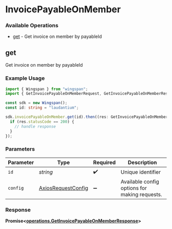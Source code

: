 # InvoicePayableOnMember

### Available Operations

* [get](#get) - Get invoice on member by payableId

## get

Get invoice on member by payableId

### Example Usage

```typescript
import { Wingspan } from "wingspan";
import { GetInvoicePayableOnMemberRequest, GetInvoicePayableOnMemberResponse } from "wingspan/dist/sdk/models/operations";

const sdk = new Wingspan();
const id: string = "laudantium";

sdk.invoicePayableOnMember.get(id).then((res: GetInvoicePayableOnMemberResponse) => {
  if (res.statusCode == 200) {
    // handle response
  }
});
```

### Parameters

| Parameter                                                    | Type                                                         | Required                                                     | Description                                                  |
| ------------------------------------------------------------ | ------------------------------------------------------------ | ------------------------------------------------------------ | ------------------------------------------------------------ |
| `id`                                                         | *string*                                                     | :heavy_check_mark:                                           | Unique identifier                                            |
| `config`                                                     | [AxiosRequestConfig](https://axios-http.com/docs/req_config) | :heavy_minus_sign:                                           | Available config options for making requests.                |


### Response

**Promise<[operations.GetInvoicePayableOnMemberResponse](../../models/operations/getinvoicepayableonmemberresponse.md)>**

